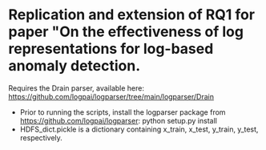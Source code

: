 # Replication and extension of RQ1 for paper "On the effectiveness of log representations for log-based anomaly detection.

Requires the Drain parser, available here: https://github.com/logpai/logparser/tree/main/logparser/Drain
* Prior to running the scripts, install the logparser package from  https://github.com/logpai/logparser: python setup.py install
* HDFS_dict.pickle is a dictionary containing x_train, x_test, y_train, y_test, respectively.
